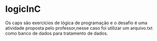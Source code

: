 # logicInC
  Os caps são exercícios de lógica de programação e o desafio é uma atividade proposta pelo 
    professor,nesse caso foi utilizar um arquivo.txt como banco de dados para tratamento de dados.
